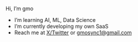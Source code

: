 Hi, I’m gmo
- I’m learning AI, ML, Data Science
- I’m currently developing my own SaaS
- Reach me at [X/Twitter](https://x.com/gmosync) or [gmosync1@gmail.com](mailto:gmosync1@gmail.com)

<!---
gmosync/gmosync is a ✨ special ✨ repository because its `README.md` (this file) appears on your GitHub profile.
You can click the Preview link to take a look at your changes.
--->
